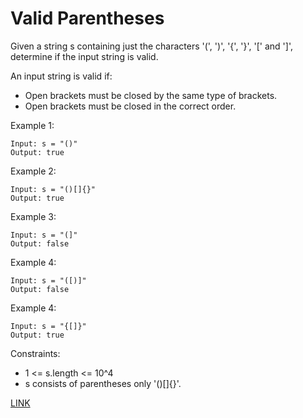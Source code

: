 # Valid Parentheses #
Given a string s containing just the characters '(', ')', '{', '}', '[' and ']', determine if the input string is valid.

An input string is valid if:

* Open brackets must be closed by the same type of brackets.
* Open brackets must be closed in the correct order.

Example 1:
```
Input: s = "()"
Output: true
```

Example 2:
```
Input: s = "()[]{}"
Output: true
```

Example 3:
```
Input: s = "(]"
Output: false
```

Example 4:
```
Input: s = "([)]"
Output: false
```

Example 4:
```
Input: s = "{[]}"
Output: true
```

Constraints:

* 1 <= s.length <= 10^4
* s consists of parentheses only '()[]{}'.

[LINK](https://leetcode.com/problems/valid-parentheses/)